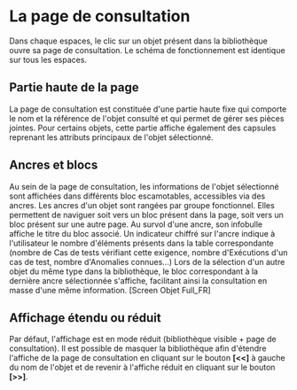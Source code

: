 # La page de consultation
Dans chaque espaces, le clic sur un objet présent dans la bibliothèque ouvre sa page de consultation. Le schéma de fonctionnement est identique sur tous les espaces.
## Partie haute de la page
La page de consultation est constituée d'une partie haute fixe qui comporte le nom et la référence de l'objet consulté et qui permet de gérer ses pièces jointes.
Pour certains objets, cette partie affiche également des capsules reprenant les attributs principaux de l'objet sélectionné.
## Ancres et blocs
Au sein de la page de consultation, les informations de l'objet sélectionné sont affichées dans différents bloc escamotables, accessibles via des ancres.
Les ancres d'un objet sont rangées par groupe fonctionnel. Elles permettent de naviguer soit vers un bloc présent dans la page, soit vers un bloc présent sur une autre page.
Au survol d'une ancre, son infobulle affiche le titre du bloc associé. 
Un indicateur chiffré sur l'ancre indique à l'utilisateur le nombre d'éléments présents dans la table correspondante (nombre de Cas de tests vérifiant cette exigence, nombre d'Exécutions d'un cas de test, nombre d'Anomalies connues...)
Lors de la sélection d'un autre objet du même type dans la bibliothèque, le bloc correspondant à la dernière ancre sélectionnée s'affiche, facilitant ainsi la consultation en masse d'une même information.
 [Screen Objet Full_FR]
## Affichage étendu ou réduit
Par défaut, l'affichage est en mode réduit (bibliothèque visible + page de consultation). Il est possible de masquer la bibliothèque afin d'étendre l'affiche de la page de consultation en cliquant sur le bouton **[<<]** à gauche du nom de l'objet et de revenir à l'affiche réduit en cliquant sur le bouton **[>>]**.



<!--stackedit_data:
eyJoaXN0b3J5IjpbOTU5NzA2OTIxXX0=
-->
